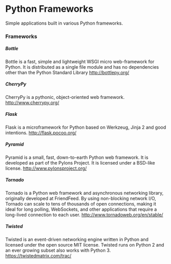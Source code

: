 # Python Frameworks
Simple applications built in various Python frameworks.


### Frameworks

##### Bottle
Bottle is a fast, simple and lightweight WSGI micro web-framework for Python. It is distributed as a single file module and has no dependencies other than the Python Standard Library
http://bottlepy.org/

##### CherryPy
CherryPy is a pythonic, object-oriented web framework. http://www.cherrypy.org/

##### Flask
Flask is a microframework for Python based on Werkzeug, Jinja 2 and good intentions.
http://flask.pocoo.org/

##### Pyramid
Pyramid is a small, fast, down-to-earth Python web framework. It is developed as part of the Pylons Project. It is licensed under a BSD-like license. http://www.pylonsproject.org/

##### Tornado
Tornado is a Python web framework and asynchronous networking library, originally developed at FriendFeed. By using non-blocking network I/O, Tornado can scale to tens of thousands of open connections, making it ideal for long polling, WebSockets, and other applications that require a long-lived connection to each user. http://www.tornadoweb.org/en/stable/

##### Twisted
Twisted is an event-driven networking engine written in Python and licensed under the open source MIT license. Twisted runs on Python 2 and an ever growing subset also works with Python 3. https://twistedmatrix.com/trac/
